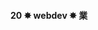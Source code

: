 <h4 align="centre">20 ✸ webdev ✸ 業</h4>
<!-- <p align="center">
  <img src="https://media3.giphy.com/media/v1.Y2lkPTc5MGI3NjExaGNjbHJ3aGFsNHdrbXcxczdzcjdmNWVkaXFha3dtMHg4aG1mbmVsMSZlcD12MV9pbnRlcm5hbF9naWZfYnlfaWQmY3Q9Zw/BDZF7kPc3FzJwWjzeP/giphy.gif" alt="GIF" style="width: 120%;" />
  <br />
</p> 
<p align="center">
  <img src="https://media3.giphy.com/media/v1.Y2lkPTc5MGI3NjExeGJuMHA0ZmU2eW1udmpyeDdrcjdkNXBzYmR5OGc4aXV0YWlpdWZhayZlcD12MV9pbnRlcm5hbF9naWZfYnlfaWQmY3Q9Zw/8JSkbL7cTUMj7VkKEp/giphy.gif" alt="GIF" style="width: 120%;" />
  <br />
</p>
<h3 align="center">WebDev</h3>
<h3 align="center">Currently learning Typescript</h3>
<h3 align="center">Grinding Leetcode</h3> -->
<!-- <br> -->
